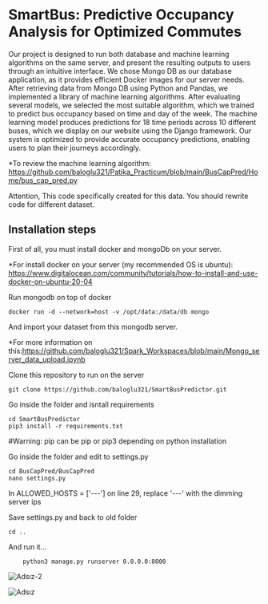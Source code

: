 # SmartBus: Predictive Occupancy Analysis  for Optimized Commutes

Our project is designed to run both database and machine learning algorithms on the same server, and present the resulting outputs to users through an intuitive interface. We chose Mongo DB as our database application, as it provides efficient Docker images for our server needs. After retrieving data from Mongo DB using Python and Pandas, we implemented a library of machine learning algorithms. After evaluating several models, we selected the most suitable algorithm, which we trained to predict bus occupancy based on time and day of the week. The machine learning model produces predictions for 18 time periods across 10 different buses, which we display on our website using the Django framework. Our system is optimized to provide accurate occupancy predictions, enabling users to plan their journeys accordingly.
 
*To review the machine learning algorithm: https://github.com/baloglu321/Patika_Practicum/blob/main/BusCapPred/Home/bus_cap_pred.py

Attention, This code specifically created for this data. You should rewrite code for different dataset.

Installation steps
----------------------

First of all, you must install docker and mongoDb on your server. 

*For install docker on your server (my recommended OS is ubuntu): https://www.digitalocean.com/community/tutorials/how-to-install-and-use-docker-on-ubuntu-20-04

Run mongodb on top of docker


    docker run -d --network=host -v /opt/data:/data/db mongo
  
  
And import your dataset from this mongodb server.

*For more information on this:https://github.com/baloglu321/Spark_Workspaces/blob/main/Mongo_server_data_upload.ipynb

Clone this repository to run on the server

    git clone https://github.com/baloglu321/SmartBusPredictor.git
    
Go inside the folder and isntall requirements


    cd SmartBusPredictor
    pip3 install -r requirements.txt
    
    
#Warning: pip can be pip or pip3 depending on python installation

Go inside the folder and edit to settings.py

    cd BusCapPred/BusCapPred
    nano settings.py
    
    
In ALLOWED_HOSTS = ['---'] on line 29, replace '---' with the dimming server ips

Save settings.py and back to old folder

    cd ..
    
And run it...

        python3 manage.py runserver 0.0.0.0:8000
        
![Adsız-2](https://user-images.githubusercontent.com/98214109/236670346-f754c8aa-512a-4fd0-9427-ce5c658b9086.png)

![Adsız](https://user-images.githubusercontent.com/98214109/236670328-e2e85b01-bec3-4361-8373-dbe4803e5d81.png)



